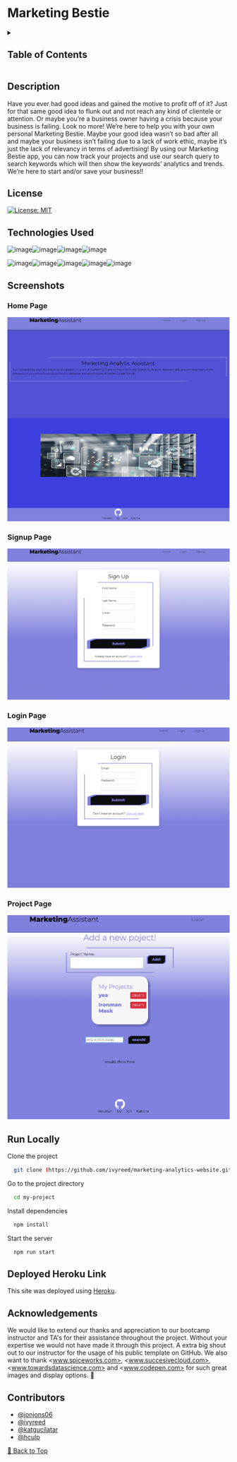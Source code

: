 # Marketing Bestie

<details>
    <summary><h2>Table of Contents</h2></summary>

- [Marketing Bestie](#marketing-bestie)
  - [Description](#description)
  - [License](#license)
  - [Technologies Used](#technologies-used)
  - [Screenshots](#screenshots)
    - [Home Page](#home-page)
    - [Signup Page](#signup-page)
    - [Login Page](#login-page)
    - [Project Page](#project-page)
  - [Run Locally](#run-locally)
  - [Deployed Heroku Link](#deployed-heroku-link)
  - [Acknowledgements](#acknowledgements)
  - [Contributors](#contributors)

</details>

## Description

Have you ever had good ideas and gained the motive to profit off of it? Just for that same good idea to flunk out and not reach any kind of clientele or attention. Or maybe you’re a business owner having a crisis because your business is failing.  Look no more!
We’re here to help you with your own personal Marketing Bestie. Maybe your good idea wasn’t so bad after all and maybe your business isn’t failing due to a lack of work ethic, maybe it’s just the lack of relevancy in terms of advertising! By using our Marketing Bestie app, you can now track your projects and use our search query to search keywords which will then show the keywords’ analytics and trends. We’re here to start and/or save your business!!

## License

[![License: MIT](https://img.shields.io/badge/License-MIT-yellow.svg)](https://opensource.org/licenses/MIT)

## Technologies Used

![image](https://img.shields.io/badge/Express.js-000000?style=for-the-badge&logo=express&logoColor=white)![image](https://img.shields.io/badge/Node.js-339933?style=for-the-badge&logo=nodedotjs&logoColor=white)![image](https://img.shields.io/badge/MySQL-005C84?style=for-the-badge&logo=mysql&logoColor=white)![image](https://img.shields.io/badge/Heroku-430098?style=for-the-badge&logo=heroku&logoColor=white)

![image](https://img.shields.io/badge/HTML-239120?style=for-the-badge&logo=html5&logoColor=white)![image](https://img.shields.io/badge/JavaScript-F7DF1E?style=for-the-badge&logo=javascript&logoColor=black)![image](https://img.shields.io/badge/CSS-239120?&style=for-the-badge&logo=css3&logoColor=white)![image](https://img.shields.io/badge/Sequelize-52B0E7?style=for-the-badge&logo=Sequelize&logoColor=white)![image](https://img.shields.io/badge/Sass-CC6699?style=for-the-badge&logo=sass&logoColor=white)

## Screenshots

### Home Page

![image](./public/images/homepagescreenshot.png)

### Signup Page

![image](./public/images/signupscreenshot.png)

### Login Page

![image](./public/images/loginscreenshot.png)

### Project Page

![image](./public/images/projectpagescreenshot.png)

## Run Locally

Clone the project

```bash
  git clone (https://github.com/ivyreed/marketing-analytics-website.git)
```

Go to the project directory

```bash
  cd my-project
```

Install dependencies

```bash
  npm install
```

Start the server

```bash
  npm run start
```

## Deployed Heroku Link

This site was deployed using [Heroku](https://market-assistant-6b0f6ad27e3c.herokuapp.com/).

## Acknowledgements

We would like to extend our thanks and appreciation to our bootcamp instructor and TA's for their
assistance throughout the project. Without your expertise we would not have made it through this project.
A extra big shout out to our instructor for the usage of his public template on GitHub.
We also want to thank <www.spiceworks.com>, <www.succesivecloud.com>, <www.towardsdatascience.com> and <www.codepen.com> for
such great images and display options. 👏

## Contributors

- [@jonjons06](https://www.github.com/jonjons06)
- [@ivyreed](https://www.github.com/ivyreed)
- [@katgucilatar](https://www.github.com/katgucilatar)
- [@hculp](https://www.github.com/hculp)

[🔼 Back to Top](#marketing-assistant)
